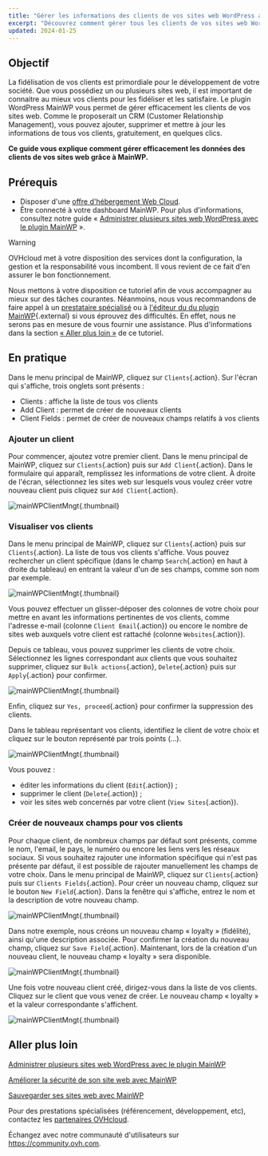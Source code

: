 ```yaml
---
title: "Gérer les informations des clients de vos sites web WordPress avec MainWP"
excerpt: "Découvrez comment gérer tous les clients de vos sites web WordPress depuis le dashboard MainWP"
updated: 2024-01-25
---
```


## Objectif

La fidélisation de vos clients est primordiale pour le développement de votre société. Que vous possédiez un ou plusieurs sites web, il est important de connaitre au mieux vos clients pour les fidéliser et les satisfaire. Le plugin WordPress MainWP vous permet de gérer efficacement les clients de vos sites web. Comme le proposerait un CRM (Customer Relationship Management), vous pouvez ajouter, supprimer et mettre à jour les informations de tous vos clients, gratuitement, en quelques clics.

**Ce guide vous explique comment gérer efficacement les données des clients de vos sites web grâce à MainWP.**

## Prérequis

- Disposer d'une [offre d'hébergement Web Cloud](hosting.).
- Être connecté à votre dashboard MainWP. Pour plus d'informations, consultez notre guide « [Administrer plusieurs sites web WordPress avec le plugin MainWP](mainwp_general1.) ».

> [!warning]
>
> OVHcloud met à votre disposition des services dont la configuration, la gestion et la responsabilité vous incombent. Il vous revient de ce fait d'en assurer le bon fonctionnement.
> 
> Nous mettons à votre disposition ce tutoriel afin de vous accompagner au mieux sur des tâches courantes. Néanmoins, nous vous recommandons de faire appel à un [prestataire spécialisé](partner.) ou à [l'éditeur du du plugin MainWP](https://mainwp.com/support/){.external} si vous éprouvez des difficultés. En effet, nous ne serons pas en mesure de vous fournir une assistance. Plus d'informations dans la section [« Aller plus loin »](mainwp-client-management_#go-further.) de ce tutoriel.
>

## En pratique

Dans le menu principal de MainWP, cliquez sur `Clients`{.action}. Sur l'écran qui s'affiche, trois onglets sont présents :

- Clients : affiche la liste de tous vos clients
- Add Client : permet de créer de nouveaux clients
- Client Fields : permet de créer de nouveaux champs relatifs à vos clients

### Ajouter un client

Pour commencer, ajoutez votre premier client. Dans le menu principal de MainWP, cliquez sur `Clients`{.action} puis sur `Add Client`{.action}. Dans le formulaire qui apparaît, remplissez les informations de votre client. À droite de l'écran, sélectionnez les sites web sur lesquels vous voulez créer votre nouveau client puis cliquez sur `Add Client`{.action}.

![mainWPClientMngt](add_client.png){.thumbnail}

### Visualiser vos clients

Dans le menu principal de MainWP, cliquez sur `Clients`{.action} puis sur `Clients`{.action}. La liste de tous vos clients s'affiche. Vous pouvez rechercher un client spécifique (dans le champ `Search`{.action} en haut à droite du tableau) en entrant la valeur d'un de ses champs, comme son nom par exemple.

![mainWPClientMngt](search_client.png){.thumbnail}

Vous pouvez effectuer un glisser-déposer des colonnes de votre choix pour mettre en avant les informations pertinentes de vos clients, comme l'adresse e-mail (colonne `Client Email`{.action}) ou encore le nombre de sites web auxquels votre client est rattaché (colonne `Websites`{.action}).

Depuis ce tableau, vous pouvez supprimer les clients de votre choix. Sélectionnez les lignes correspondant aux clients que vous souhaitez supprimer, cliquez sur `Bulk actions`{.action}, `Delete`{.action} puis sur `Apply`{.action} pour confirmer.

![mainWPClientMngt](delete_client.png){.thumbnail}

Enfin, cliquez sur `Yes, proceed`{.action} pour confirmer la suppression des clients.

Dans le tableau représentant vos clients, identifiez le client de votre choix et cliquez sur le bouton représenté par trois points (…).

![mainWPClientMngt](more_client.png){.thumbnail}

Vous pouvez :

- éditer les informations du client (`Edit`{.action}) ;
- supprimer le client (`Delete`{.action}) ;
- voir les sites web concernés par votre client (`View Sites`{.action}).

### Créer de nouveaux champs pour vos clients

Pour chaque client, de nombreux champs par défaut sont présents, comme le nom, l'email, le pays, le numéro ou encore les liens vers les réseaux sociaux. Si vous souhaitez rajouter une information spécifique qui n'est pas présente par défaut, il est possible de rajouter manuellement les champs de votre choix.
Dans le menu principal de MainWP, cliquez sur `Clients`{.action} puis sur `Clients Fields`{.action}. Pour créer un nouveau champ, cliquez sur le bouton `New Field`{.action}. Dans la fenêtre qui s'affiche, entrez le nom et la description de votre nouveau champ.

![mainWPClientMngt](new_field_client.png){.thumbnail}

Dans notre exemple, nous créons un nouveau champ « loyalty » (fidélité), ainsi qu'une description associée. Pour confirmer la création du nouveau champ, cliquez sur `Save Field`{.action}. Maintenant, lors de la création d'un nouveau client, le nouveau champ « loyalty » sera disponible.

![mainWPClientMngt](new_field_add_client.png){.thumbnail}

Une fois votre nouveau client créé, dirigez-vous dans la liste de vos clients. Cliquez sur le client que vous venez de créer. Le nouveau champ « loyalty » et la valeur correspondante s'affichent.

![mainWPClientMngt](details_client.png){.thumbnail}

## Aller plus loin <a name="go-further"></a>

[Administrer plusieurs sites web WordPress avec le plugin MainWP](mainwp_general1.)

[Améliorer la sécurité de son site web avec MainWP](mainwp-security1.)

[Sauvegarder ses sites web avec MainWP](mainwp-backup1.)

Pour des prestations spécialisées (référencement, développement, etc), contactez les [partenaires OVHcloud](partner.).

Échangez avec notre communauté d'utilisateurs sur <https://community.ovh.com>.